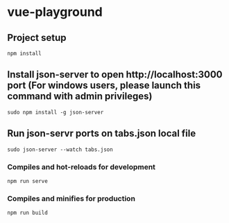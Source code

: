 # vue-playground

## Project setup
```
npm install
```

## Install json-server to open http://localhost:3000 port (For windows users, please launch this command with admin privileges)
```
sudo npm install -g json-server    
```

## Run json-servr ports on tabs.json local file
```
sudo json-server --watch tabs.json
```

### Compiles and hot-reloads for development
```
npm run serve
```

### Compiles and minifies for production
```
npm run build
```

